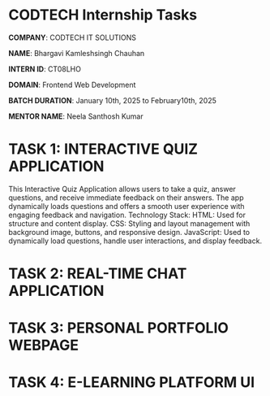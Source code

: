# CODTECH Internship Tasks 
**COMPANY**: CODTECH IT SOLUTIONS

**NAME**: Bhargavi Kamleshsingh Chauhan

**INTERN ID**: CT08LHO

**DOMAIN**: Frontend Web Development

**BATCH DURATION**: January 10th, 2025 to February10th, 2025

**MENTOR NAME**: Neela Santhosh Kumar

# TASK 1: INTERACTIVE QUIZ APPLICATION
This Interactive Quiz Application allows users to take a quiz, answer questions, and receive immediate feedback on their answers. The app dynamically loads questions and offers a smooth user experience with engaging feedback and navigation.
Technology Stack:
HTML: Used for structure and content display.
CSS: Styling and layout management with background image, buttons, and responsive design.
JavaScript: Used to dynamically load questions, handle user interactions, and display feedback.

# TASK 2: REAL-TIME CHAT APPLICATION

# TASK 3: PERSONAL PORTFOLIO WEBPAGE

# TASK 4: E-LEARNING PLATFORM UI
